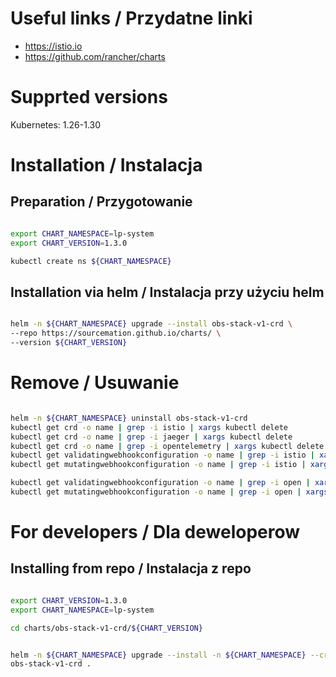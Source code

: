 # Useful links / Przydatne linki

- https://istio.io
- https://github.com/rancher/charts

# Supprted versions

Kubernetes: 1.26-1.30


# Installation / Instalacja

## Preparation / Przygotowanie

```bash

export CHART_NAMESPACE=lp-system
export CHART_VERSION=1.3.0

kubectl create ns ${CHART_NAMESPACE}

```

## Installation via helm / Instalacja przy użyciu helm

``` bash

helm -n ${CHART_NAMESPACE} upgrade --install obs-stack-v1-crd \
--repo https://sourcemation.github.io/charts/ \
--version ${CHART_VERSION}

```

# Remove / Usuwanie

```bash

helm -n ${CHART_NAMESPACE} uninstall obs-stack-v1-crd
kubectl get crd -o name | grep -i istio | xargs kubectl delete
kubectl get crd -o name | grep -i jaeger | xargs kubectl delete 
kubectl get crd -o name | grep -i opentelemetry | xargs kubectl delete 
kubectl get validatingwebhookconfiguration -o name | grep -i istio | xargs kubectl delete 
kubectl get mutatingwebhookconfiguration -o name | grep -i istio | xargs kubectl delete

kubectl get validatingwebhookconfiguration -o name | grep -i open | xargs kubectl delete
kubectl get mutatingwebhookconfiguration -o name | grep -i open | xargs kubectl delete

```

# For developers / Dla deweloperow

## Installing from repo / Instalacja z repo

```bash

export CHART_VERSION=1.3.0
export CHART_NAMESPACE=lp-system

cd charts/obs-stack-v1-crd/${CHART_VERSION}


helm -n ${CHART_NAMESPACE} upgrade --install -n ${CHART_NAMESPACE} --create-namespace \
obs-stack-v1-crd . 

```

